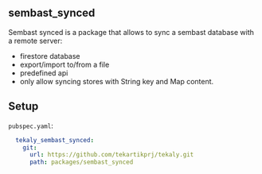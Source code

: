 ## sembast_synced

Sembast synced is a package that allows to sync a sembast database with a remote server:
- firestore database
- export/import to/from a file
- predefined api
- only allow syncing stores with String key and Map content.

## Setup

`pubspec.yaml`:

```yaml
  tekaly_sembast_synced:
    git:
      url: https://github.com/tekartikprj/tekaly.git
      path: packages/sembast_synced
```
